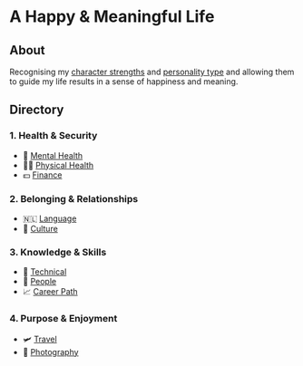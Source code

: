 # A Happy & Meaningful Life

## About

Recognising my [character strengths](bookoflife.md##character-strengths) and [personality type](bookoflife.md#personality-type) and allowing them to guide my life results in a sense of happiness and meaning.

## Directory

### 1. Health & Security
- 🧠 [Mental Health](mentalhealth.md)
- 🏋‍♀️ [Physical Health](physicalhealth.md)
- 💵 [Finance](finance.md)

### 2. Belonging & Relationships
- 🇳🇱 [Language](language.md)
- 👑 [Culture](culture.md)

### 3. Knowledge & Skills
- 🔬 [Technical](technical.md)
- 👥 [People](people.md)
- 📈 [Career Path](career.md)

### 4. Purpose & Enjoyment
- 🛩 [Travel](travel.md)
- 📸 [Photography](photography.md)
